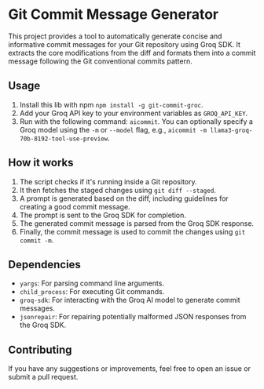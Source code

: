 # Git Commit Message Generator

This project provides a tool to automatically generate concise and informative commit messages for your Git repository using Groq SDK. It extracts the core modifications from the diff and formats them into a commit message following the Git conventional commits pattern.

## Usage

1. Install this lib with npm `npm install -g git-commit-groc`.
2. Add your Groq API key to your environment variables as `GROQ_API_KEY`.
3. Run with the following command: `aicommit`. You can optionally specify a Groq model using the `-m` or `--model` flag, e.g., `aicommit -m llama3-groq-70b-8192-tool-use-preview`.

## How it works

1. The script checks if it's running inside a Git repository.
2. It then fetches the staged changes using `git diff --staged`.
3. A prompt is generated based on the diff, including guidelines for creating a good commit message.
4. The prompt is sent to the Groq SDK for completion.
5. The generated commit message is parsed from the Groq SDK response.
6. Finally, the commit message is used to commit the changes using `git commit -m`.

## Dependencies

- `yargs`: For parsing command line arguments.
- `child_process`: For executing Git commands.
- `groq-sdk`: For interacting with the Groq AI model to generate commit messages.
- `jsonrepair`: For repairing potentially malformed JSON responses from the Groq SDK.

## Contributing

If you have any suggestions or improvements, feel free to open an issue or submit a pull request.
